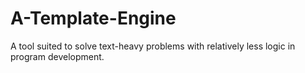 # A-Template-Engine
A tool suited to solve text-heavy problems with relatively less logic in program development. 
